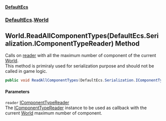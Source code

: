 #### [DefaultEcs](./index.md 'index')
### [DefaultEcs](./DefaultEcs.md 'DefaultEcs').[World](./DefaultEcs-World.md 'DefaultEcs.World')
## World.ReadAllComponentTypes(DefaultEcs.Serialization.IComponentTypeReader) Method
Calls on [reader](#DefaultEcs-World-ReadAllComponentTypes(DefaultEcs-Serialization-IComponentTypeReader)-reader 'DefaultEcs.World.ReadAllComponentTypes(DefaultEcs.Serialization.IComponentTypeReader).reader') with all the maximum number of component of the current [World](./DefaultEcs-World.md 'DefaultEcs.World').  
This method is primiraly used for serialization purpose and should not be called in game logic.  
```csharp
public void ReadAllComponentTypes(DefaultEcs.Serialization.IComponentTypeReader reader);
```
#### Parameters
<a name='DefaultEcs-World-ReadAllComponentTypes(DefaultEcs-Serialization-IComponentTypeReader)-reader'></a>
`reader` [IComponentTypeReader](./DefaultEcs-Serialization-IComponentTypeReader.md 'DefaultEcs.Serialization.IComponentTypeReader')  
The [IComponentTypeReader](./DefaultEcs-Serialization-IComponentTypeReader.md 'DefaultEcs.Serialization.IComponentTypeReader') instance to be used as callback with the current [World](./DefaultEcs-World.md 'DefaultEcs.World') maximum number of component.  
  
